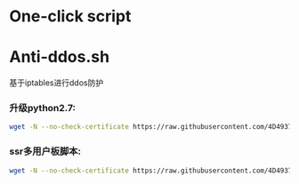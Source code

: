 # One-click script

# Anti-ddos.sh
基于iptables进行ddos防护

### 升级python2.7:
``` bash
wget -N --no-check-certificate https://raw.githubusercontent.com/4D4937/code/master/update-python2.7.12.sh && bash update-python2.7.12.sh
```

### ssr多用户板脚本:
``` bash     
wget -N --no-check-certificate https://raw.githubusercontent.com/4D4937/code/master/ssr.sh && bash ssr.sh
```
